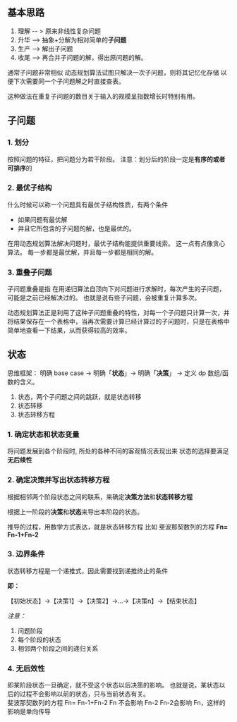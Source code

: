 ## 基本思路

1. 理解 -- > 原来非线性复杂问题
2. 升华 --> 抽象+分解为相对简单的**子问题**
3. 生产 --> 解出子问题
4. 收尾 --> 再合并子问题的解，得出原问题的解。

通常子问题非常相似
动态规划算法试图只解决一次子问题，则将其记忆化存储
以便下次需要同一个子问题解之时直接查表。 

这种做法在重复子问题的数目关于输入的规模呈指数增长时特别有用。 

## 子问题

### 1.  划分
按照问题的特征，把问题分为若干阶段。
注意：划分后的阶段一定是**有序的或者可排序**的  

### 2.  最优子结构
什么时候可以称一个问题具有最优子结构性质，有两个条件
- 如果问题有最优解
- 并且它所包含的子问题的解，也是最优的。

在用动态规划算法解决问题时，最优子结构能提供重要线索。
这一点有点像贪心算法。
每一步都是最优解，并且每一步都是相同的解。

### 3.  重叠⼦问题
子问题重叠是指
在用递归算法自顶向下对问题进行求解时，每次产生的子问题，可能是之前已经解决过的。
也就是说有些子问题，会被重复计算多次。

动态规划算法正是利用了这种子问题重叠的特性，对每一个子问题只计算一次，并将结果保存在一个表格中，当再次需要计算已经计算过的子问题时，只是在表格中简单地查看一下结果，从而获得较高的效率。  

## 状态
思维框架：
    明确 base case -> 明确「**状态**」-> 明确「**决策**」 -> 定义 dp 数组/函数的含义。

1. 状态，两个子问题之间的跳跃，就是状态转移
2. 状态转移
3. 状态转移方程

### 1.  确定状态和状态变量
将问题发展到各个阶段时, 所处的各种不同的客观情况表现出来
状态的选择要满足**无后续性** 

### 2.  确定决策并写出状态转移方程
根据相邻两个阶段状态之间的联系，来确定**决策方法**和**状态转移方程**  

根据上一阶段的**决策**和**状态**来导出本阶段的状态。

推导的过程，用数学方式表达，就是状态转移⽅程
比如
斐波那契数列的方程 **Fn= Fn-1+Fn-2**

### 3. 边界条件
状态转移方程是一个递推式，因此需要找到递推终止的条件  
 
**即：**

【初始状态】→【决策1】→【决策2】→…→【决策n】→【结束状态】

_注意：_
1.  问题阶段
2.  每个阶段的状态
3.  相邻两个阶段之间的递归关系

### 4.  无后效性
即某阶段状态一旦确定，就不受这个状态以后决策的影响。
也就是说，某状态以后的过程不会影响以前的状态，只与当前状态有关。  
斐波那契数列的方程 Fn= Fn-1+Fn-2
Fn 不会影响 Fn-2
Fn-2会影响 Fn，这样的影响是单向传导
   

